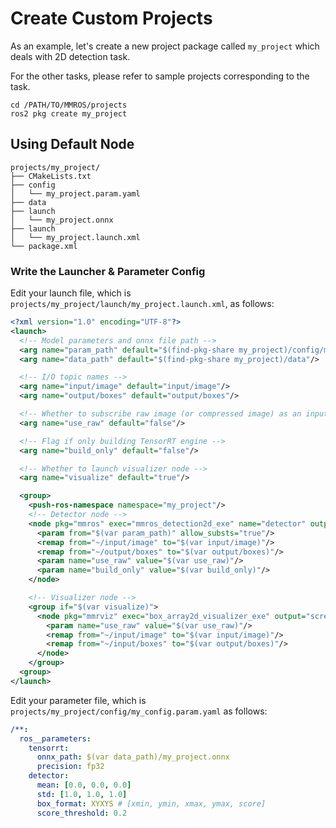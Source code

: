 # Create Custom Projects

As an example, let's create a new project package called `my_project` which deals with 2D detection task.

For the other tasks, please refer to sample projects corresponding to the task.

```shell
cd /PATH/TO/MMROS/projects
ros2 pkg create my_project
```

## Using Default Node

```shell
projects/my_project/
├── CMakeLists.txt
├── config
│   └── my_project.param.yaml
├── data
├── launch
│   └── my_project.onnx
├── launch
│   └── my_project.launch.xml
└── package.xml
```

### Write the Launcher & Parameter Config

Edit your launch file, which is `projects/my_project/launch/my_project.launch.xml`, as follows:

```xml
<?xml version="1.0" encoding="UTF-8"?>
<launch>
  <!-- Model parameters and onnx file path -->
  <arg name="param_path" default="$(find-pkg-share my_project)/config/my_project.param.yaml"/>
  <arg name="data_path" default="$(find-pkg-share my_project)/data"/>

  <!-- I/O topic names -->
  <arg name="input/image" default="input/image"/>
  <arg name="output/boxes" default="output/boxes"/>

  <!-- Whether to subscribe raw image (or compressed image) as an input -->
  <arg name="use_raw" default="false"/>

  <!-- Flag if only building TensorRT engine -->
  <arg name="build_only" default="false"/>

  <!-- Whether to launch visualizer node -->
  <arg name="visualize" default="true"/>

  <group>
    <push-ros-namespace namespace="my_project"/>
    <!-- Detector node -->
    <node pkg="mmros" exec="mmros_detection2d_exe" name="detector" output="screen">
      <param from="$(var param_path)" allow_substs="true"/>
      <remap from="~/input/image" to="$(var input/image)"/>
      <remap from="~/output/boxes" to="$(var output/boxes)"/>
      <param name="use_raw" value="$(var use_raw)"/>
      <param name="build_only" value="$(var build_only)"/>
    </node>

    <!-- Visualizer node -->
    <group if="$(var visualize)">
      <node pkg="mmrviz" exec="box_array2d_visualizer_exe" output="screen">
        <param name="use_raw" value="$(var use_raw)"/>
        <remap from="~/input/image" to="$(var input/image)"/>
        <remap from="~/input/boxes" to="$(var output/boxes)"/>
      </node>
    </group>
  <group>
</launch>
```

Edit your parameter file, which is `projects/my_project/config/my_config.param.yaml` as follows:

```yaml
/**:
  ros__parameters:
    tensorrt:
      onnx_path: $(var data_path)/my_project.onnx
      precision: fp32
    detector:
      mean: [0.0, 0.0, 0.0]
      std: [1.0, 1.0, 1.0]
      box_format: XYXYS # [xmin, ymin, xmax, ymax, score]
      score_threshold: 0.2
```
